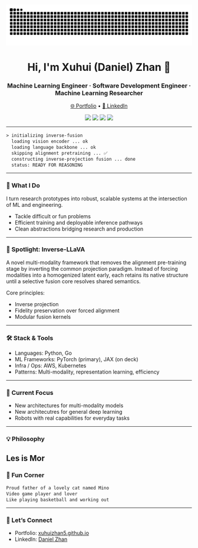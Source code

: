<p align="center">
  <picture>
    <source media="(prefers-color-scheme: dark)" srcset="https://raw.githubusercontent.com/xuhuizhan5/xuhuizhan5/output/github-contribution-grid-snake-dark.svg" />
    <source media="(prefers-color-scheme: light)" srcset="https://raw.githubusercontent.com/xuhuizhan5/xuhuizhan5/output/github-contribution-grid-snake-light.svg" />
    <img alt="GitHub Contribution Snake" src="https://raw.githubusercontent.com/xuhuizhan5/xuhuizhan5/output/github-contribution-grid-snake.svg" />
  </picture>
</p>

<h1 align="center">Hi, I'm Xuhui (Daniel) Zhan 🧪</h1>
<h3 align="center">Machine Learning Engineer · Software Development Engineer · Machine Learning Researcher</h3>

<p align="center">
  <a href="https://xuhuizhan5.github.io">🌐 Portfolio</a> •
  <a href="https://www.linkedin.com/in/danielzhandatascience/">🔗 LinkedIn</a>
</p>

<p align="center">
  <img src="https://img.shields.io/badge/Focus-Multi--Modality%20%7C%20Representation%20Learning-blueviolet?style=flat-square" />
  <img src="https://img.shields.io/badge/Core-Python%20%7C%20Go-green?style=flat-square" />
  <img src="https://img.shields.io/badge/Frameworks-PyTorch%20%7C%20JAX%20(on%20deck)-ff69b4?style=flat-square" />
  <img src="https://img.shields.io/badge/Infra-AWS%20%7C%20Kubernetes-orange?style=flat-square" />
</p>

---

```text
> initializing inverse-fusion
  loading vision encoder ... ok
  loading language backbone ... ok
  skipping alignment pretraining ... ✅
  constructing inverse-projection fusion ... done
  status: READY FOR REASONING
```

---

### 🚀 What I Do
I turn research prototypes into robust, scalable systems at the intersection of ML and engineering.

- Tackle difficult or fun problems
- Efficient training and deployable inference pathways
- Clean abstractions bridging research and production

---

### 🔬 Spotlight: Inverse-LLaVA
A novel multi-modality framework that removes the alignment pre-training stage by inverting the common projection paradigm. Instead of forcing modalities into a homogenized latent early, each retains its native structure until a selective fusion core resolves shared semantics.

Core principles:
- Inverse projection
- Fidelity preservation over forced alignment
- Modular fusion kernels
---

### 🛠 Stack & Tools
- Languages: Python, Go
- ML Frameworks: PyTorch (primary), JAX (on deck)
- Infra / Ops: AWS, Kubernetes
- Patterns: Multi-modality, representation learning, efficiency

---

### 🧪 Current Focus
- New architectures for multi-modality models
- New architecutres for general deep learning
- Robots with real capabilities for everyday tasks

---

### 💡 Philosophy
Les is Mor
---

### 🎨 Fun Corner
```text
Proud father of a lovely cat named Mino
Video game player and lover
Like playing basketball and working out

```

---

### 🤝 Let’s Connect
- Portfolio: [xuhuizhan5.github.io](https://xuhuizhan5.github.io)
- LinkedIn: [Daniel Zhan](https://www.linkedin.com/in/danielzhandatascience/)
